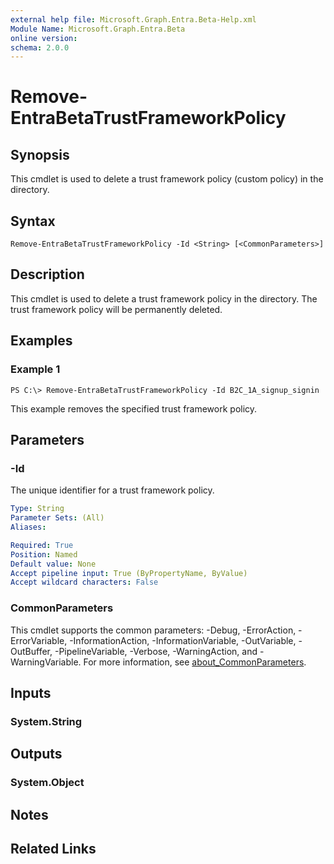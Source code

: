 ```yaml
---
external help file: Microsoft.Graph.Entra.Beta-Help.xml
Module Name: Microsoft.Graph.Entra.Beta
online version:
schema: 2.0.0
---
```


# Remove-EntraBetaTrustFrameworkPolicy

## Synopsis
This cmdlet is used to delete a trust framework policy (custom policy) in the directory.

## Syntax

```
Remove-EntraBetaTrustFrameworkPolicy -Id <String> [<CommonParameters>]
```

## Description
This cmdlet is used to delete a trust framework policy in the directory.
The trust framework policy will be permanently deleted.

## Examples

### Example 1
```
PS C:\> Remove-EntraBetaTrustFrameworkPolicy -Id B2C_1A_signup_signin
```

This example removes the specified trust framework policy.

## Parameters

### -Id
The unique identifier for a trust framework policy.

```yaml
Type: String
Parameter Sets: (All)
Aliases:

Required: True
Position: Named
Default value: None
Accept pipeline input: True (ByPropertyName, ByValue)
Accept wildcard characters: False
```

### CommonParameters
This cmdlet supports the common parameters: -Debug, -ErrorAction, -ErrorVariable, -InformationAction, -InformationVariable, -OutVariable, -OutBuffer, -PipelineVariable, -Verbose, -WarningAction, and -WarningVariable. For more information, see [about_CommonParameters](https://go.microsoft.com/fwlink/?LinkID=113216).

## Inputs

### System.String
## Outputs

### System.Object
## Notes

## Related Links
